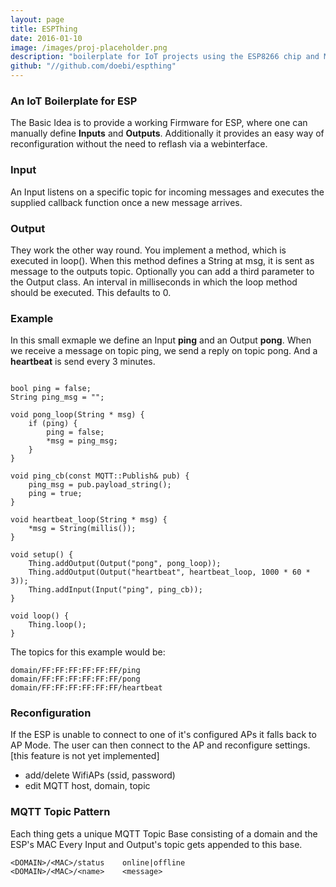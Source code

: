 ```yaml
---
layout: page
title: ESPThing
date: 2016-01-10
image: /images/proj-placeholder.png
description: "boilerplate for IoT projects using the ESP8266 chip and MQTT"
github: "//github.com/doebi/espthing"
---
```


### An IoT Boilerplate for ESP
The Basic Idea is to provide a working Firmware for ESP, where one can manually define **Inputs** and **Outputs**.
Additionally it provides an easy way of reconfiguration without the need to reflash via a webinterface.

### Input
An Input listens on a specific topic for incoming messages and executes the supplied callback function once a new message arrives.

### Output
They work the other way round. You implement a method, which is executed in loop().
When this method defines a String at msg, it is sent as message to the outputs topic.
Optionally you can add a third parameter to the Output class. An interval in milliseconds in which the loop method should be executed. This defaults to 0.

### Example
In this small exmaple we define an Input **ping** and an Output **pong**.
When we receive a message on topic ping, we send a reply on topic pong.
And a **heartbeat** is send every 3 minutes.

```arduino

bool ping = false;
String ping_msg = "";

void pong_loop(String * msg) {
    if (ping) {
        ping = false;
        *msg = ping_msg;
    }
}

void ping_cb(const MQTT::Publish& pub) {
    ping_msg = pub.payload_string();
    ping = true;
}

void heartbeat_loop(String * msg) {
    *msg = String(millis());
}

void setup() {
    Thing.addOutput(Output("pong", pong_loop));
    Thing.addOutput(Output("heartbeat", heartbeat_loop, 1000 * 60 * 3));
    Thing.addInput(Input("ping", ping_cb));
}

void loop() {
    Thing.loop();
}
```

The topics for this example would be:

```
domain/FF:FF:FF:FF:FF:FF/ping
domain/FF:FF:FF:FF:FF:FF/pong
domain/FF:FF:FF:FF:FF:FF/heartbeat
```

### Reconfiguration
If the ESP is unable to connect to one of it's configured APs it falls back to AP Mode. The user can then connect to the AP and reconfigure settings. [this feature is not yet implemented]

* add/delete WifiAPs (ssid, password)
* edit MQTT host, domain, topic

### MQTT Topic Pattern
Each thing gets a unique MQTT Topic Base consisting of a domain and the ESP's MAC
Every Input and Output's topic gets appended to this base.

```
<DOMAIN>/<MAC>/status    online|offline
<DOMAIN>/<MAC>/<name>    <message>
```
